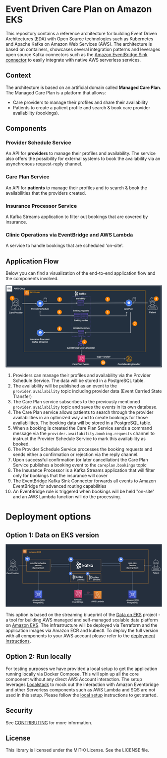 # Event Driven Care Plan on Amazon EKS 

This repository contains a reference architecture for building Event Driven Architectures (EDA) with Open Source technologies such as Kubernetes and Apache Kafka on Amazon Web Services (AWS). The architecture is based on containers, showcases several integration patterns and leverages open source Kafka connectors such as the [Amazon EventBridge Sink connector](https://github.com/awslabs/eventbridge-kafka-connector) to easily integrate with native AWS serverless services.

## Context

The architecture is based on an artificial domain called **Managed Care Plan**. The Managed Care Plan is a platform that allows:

- Care providers to manage their profiles and share their availability
- Patients to create a patient profile and search & book care provider availability (bookings).


## Components

### Provider Schedule Service
An API for **providers** to manage their profiles and availability. The service also offers the possibility for external systems to book the availability via an asynchronous request-reply channel.
### Care Plan Service
An API for **patients** to manage their profiles and to search & book the availabilities that the providers created. 
### Insurance Processor  Service
A Kafka Streams application to filter out bookings that are covered by insurance.
### Clinic Operations via EventBridge and AWS Lambda
A service to handle bookings that are scheduled 'on-site'.


## Application Flow

Below you can find a visualization of the end-to-end application flow and the components involved.

![Overview](static/architecture.png)

1) Providers can manage their profiles and availability via the Provider Schedule Service. The data will be stored in a PostgreSQL table.
2) The availability will be published as an event to the `provider.availability` topic including provider data (Event Carried State Transfer)
3) The Care Plan service subscribes to the previously mentioned `provider.availability` topic and saves the events in its own database.
4) The Care Plan service allows patients to search through the provider availabilities in an optimized way and to create bookings for those availabilities. The booking data will be stored in a PostgreSQL table.
5) When a booking is created the Care Plan Service sends a command message via the `provider.availability.booking.requests` channel to instruct the Provider Schedule Service to mark this availability as booked. 
6) The Provider Schedule Service processes the booking requests and sends either a confirmation or rejection via the reply channel.
7) Upon successful confirmation (or later cancellation) the Care Plan Service publishes a booking event to the `careplan.bookings` topic
8) The Insurance Processor is a Kafka Streams application that will filter only for bookings that the insurance will cover
9) The EventBridge Kafka Sink Connector forwards all events to Amazon EventBridge for advanced routing capabilities
10) An EventBridge rule is triggered when bookings will be held "on-site" and an AWS Lambda function will do the processing.

# Deployment options

## Option 1: Data on EKS version

![Overview](static/data-on-eks.png)

This option is based on the streaming blueprint of the [Data on EKS](https://awslabs.github.io/data-on-eks/) project - a tool for building AWS managed and self-managed scalable data platform on [Amazon EKS](https://aws.amazon.com/eks/). The infrastructure will be deployed via Terraform and the application images via Amazon ECR and kubectl.
To deploy the full version with all components to your AWS account please refer to the [deployment instructions](infrastructure/terraform-k8s/README.MD). 

## Option 2: Run locally 

For testing purposes we have provided a local setup to get the application running locally via Docker Compose. This will spin up all the core component without any direct AWS Account interaction. The setup leverages [Localstack](https://github.com/localstack/localstack) to mock out the interaction with Amazon Eventbridge and other Serverless components such as AWS Lambda and SQS are not used in this setup. Please follow the [local setup](infrastructure/local/README.MD) instructions to get started.  

## Security

See [CONTRIBUTING](CONTRIBUTING.md#security-issue-notifications) for more information.

## License

This library is licensed under the MIT-0 License. See the LICENSE file.